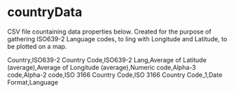 # countryData

CSV file countaining data properties below. Created for the purpose of gathering ISO639-2 Language codes, to ling with Longitude and Latitude, to be plotted on a map.

Country,ISO639-2 Country Code,ISO639-2 Lang,Average of Latitude (average),Average of Longitude (average),Numeric code,Alpha-3 code,Alpha-2 code,ISO 3166 Country Code,ISO 3166 Country Code_1,Date Format,Language
